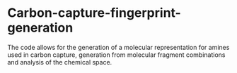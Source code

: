 # Carbon-capture-fingerprint-generation
The code allows for the generation of a molecular representation for amines used in carbon capture, generation from molecular fragment combinations and analysis of the chemical space.
